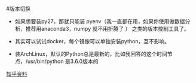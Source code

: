 #版本切换
* 如果想要装py27，那就只能装 pyenv（我一直都在用，如果你使用做数据分析，推荐用anaconda3，numpy 就不用折腾了 ） 之类的版本控制工具了。

* 其实可以试试docker，每个镜像可以单独安装python，互不影响。

* 装ArchLinux，默认的Python总是最新的，比如我回答的这个时间节点，/usr/bin/python 是3.6.0版本的

[知乎资料](https://www.zhihu.com/question/54174788#answer-50851381)

